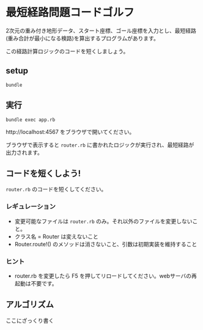 # 最短経路問題コードゴルフ

2次元の重み付き地形データ、スタート座標、ゴール座標を入力とし、最短経路(重み合計が最小になる検路)を算出するプログラムがあります。 

この経路計算ロジックのコードを短くしましょう。

## setup

    bundle

## 実行

    bundle exec app.rb

http://localhost:4567 をブラウザで開いてください。

ブラウザで表示すると `router.rb` に書かれたロジックが実行され、最短経路が出力されます。

## コードを短くしよう!

`router.rb` のコードを短くしてください。

### レギュレーション

* 変更可能なファイルは `router.rb` のみ。それ以外のファイルを変更しないこと。
* クラス名 =  Router は変えないこと
* Router.route!() のメソッドは消さないこと、引数は初期実装を維持すること

### ヒント

* router.rb を変更したら F5 を押してリロードしてください。webサーバの再起動は不要です。

## アルゴリズム

ここにざっくり書く
